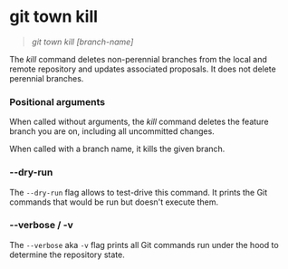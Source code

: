 # git town kill

> _git town kill [branch-name]_

The _kill_ command deletes non-perennial branches from the local and remote
repository and updates associated proposals. It does not delete perennial
branches.

### Positional arguments

When called without arguments, the _kill_ command deletes the feature branch you
are on, including all uncommitted changes.

When called with a branch name, it kills the given branch.

### --dry-run

The `--dry-run` flag allows to test-drive this command. It prints the Git
commands that would be run but doesn't execute them.

### --verbose / -v

The `--verbose` aka `-v` flag prints all Git commands run under the hood to
determine the repository state.

